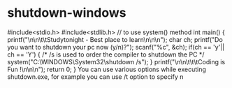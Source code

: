 # shutdown-windows
#include&lt;stdio.h> #include&lt;stdlib.h>    // to use system() method  int main() {     printf("\n\n\t\tStudytonight - Best place to learn\n\n\n");      char ch;          printf("Do you want to shutdown your pc now (y/n)?");     scanf("%c", &amp;ch);      if(ch == 'y'|| ch == 'Y')     {   /*             /s is used to order the compiler              to shutdown the PC         */         system("C:\\WINDOWS\\System32\\shutdown /s");     }      printf("\n\n\t\t\tCoding is Fun !\n\n\n");     return 0; } You can use various options while executing shutdown.exe, for example you can use /t option to specify n

